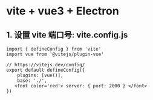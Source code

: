 # vite + vue3 + Electron

## 1. 设置 vite 端口号: vite.config.js

    import { defineConfig } from 'vite'
    import vue from '@vitejs/plugin-vue'

    // https://vitejs.dev/config/
    export default defineConfig({
        plugins: [vue()],
        base: './',
       <font color='red'> server: { port: 2000 } </font>
    })

